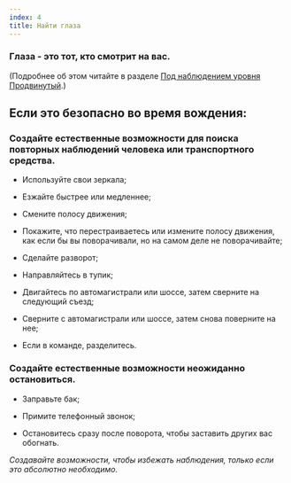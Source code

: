 ```yaml
---
index: 4
title: Найти глаза
---
```

### Глаза - это тот, кто смотрит на вас.

(Подробнее об этом читайте в разделе [Под наблюдением уровня Продвинутый](umbrella://work/being-followed/advanced).)

## Если это безопасно во время вождения:

### Создайте естественные возможности для поиска повторных наблюдений человека или транспортного средства.

*   Используйте свои зеркала;

*   Езжайте быстрее или медленнее;

*   Смените полосу движения;

*   Покажите, что перестраиваетесь или измените полосу движения, как если бы вы поворачивали, но на самом деле не поворачивайте;

*   Сделайте разворот;

*   Направляйтесь в тупик;

*   Двигайтесь по автомагистрали или шоссе, затем сверните на следующий съезд;

*   Сверните с автомагистрали или шоссе, затем снова поверните на нее;

*   Если в команде, разделитесь.

### Создайте естественные возможности неожиданно остановиться.

*   Заправьте бак;

*   Примите телефонный звонок;

*   Остановитесь сразу после поворота, чтобы заставить других вас обогнать.

*Создавайте возможности, чтобы избежать наблюдения, только если это абсолютно необходимо.*
